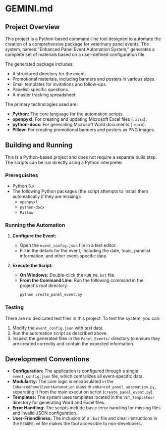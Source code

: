 # GEMINI.md

## Project Overview

This project is a Python-based command-line tool designed to automate the creation of a comprehensive package for veterinary panel events. The system, named "Enhanced Panel Event Automation System," generates a complete set of materials based on a user-defined configuration file.

The generated package includes:

*   A structured directory for the event.
*   Promotional materials, including banners and posters in various sizes.
*   Email templates for invitations and follow-ups.
*   Panelist-specific questions.
*   A master tracking spreadsheet.

The primary technologies used are:

*   **Python:** The core language for the automation scripts.
*   **openpyxl:** For creating and updating Microsoft Excel files (`.xlsx`).
*   **python-docx:** For generating Microsoft Word documents (`.docx`).
*   **Pillow:** For creating promotional banners and posters as PNG images.

## Building and Running

This is a Python-based project and does not require a separate build step. The scripts can be run directly using a Python interpreter.

### Prerequisites

*   Python 3.x
*   The following Python packages (the script attempts to install them automatically if they are missing):
    *   `openpyxl`
    *   `python-docx`
    *   `Pillow`

### Running the Automation

1.  **Configure the Event:**
    *   Open the `event_config.json` file in a text editor.
    *   Fill in the details for the event, including the date, topic, panelist information, and other event-specific data.

2.  **Execute the Script:**
    *   **On Windows:** Double-click the `RUN_ME.bat` file.
    *   **From the Command Line:** Run the following command in the project's root directory:
        ```bash
        python create_panel_event.py
        ```

### Testing

There are no dedicated test files in this project. To test the system, you can:

1.  Modify the `event_config.json` with test data.
2.  Run the automation script as described above.
3.  Inspect the generated files in the `Panel_Events/` directory to ensure they are created correctly and contain the expected information.

## Development Conventions

*   **Configuration:** The application is configured through a single `event_config.json` file, which centralizes all event-specific data.
*   **Modularity:** The core logic is encapsulated in the `EnhancedPanelEventAutomation` class in `enhanced_panel_automation.py`, separating it from the main execution script (`create_panel_event.py`).
*   **Templates:** The system uses templates located in the `VET_Templates/` directory for generating Word and Excel files.
*   **Error Handling:** The scripts include basic error handling for missing files and invalid JSON configuration.
*   **User-Friendliness:** The inclusion of a `.bat` file and clear instructions in the `README.md` file makes the tool accessible to non-developers.
